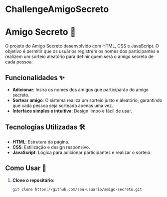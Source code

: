 # ChallengeAmigoSecreto
# Amigo Secreto 🎁

O projeto do Amigo Secreto desenvolvido com HTML, CSS e JavaScript. O objetivo é permitir que os usuários registrem os nomes dos participantes e realizem um sorteio aleatório para definir quem será o amigo secreto de cada pessoa.

## Funcionalidades ✨

- **Adicionar**: Insira os nomes dos amigos que participarão do amigo secreto.
- **Sortear amigo**: O sistema realiza um sorteio justo e aleatório, garantindo que cada pessoa seja sorteada apenas uma vez.
- **Interface simples e intuitiva**: Design limpo e fácil de usar.

## Tecnologias Utilizadas 🛠️

- **HTML**: Estrutura da página.
- **CSS**: Estilização e design responsivo.
- **JavaScript**: Lógica para adicionar participantes e realizar o sorteio.

## Como Usar 🚀

1. **Clone o repositório**:
   ```bash
   git clone https://github.com/seu-usuario/amigo-secreto.git
